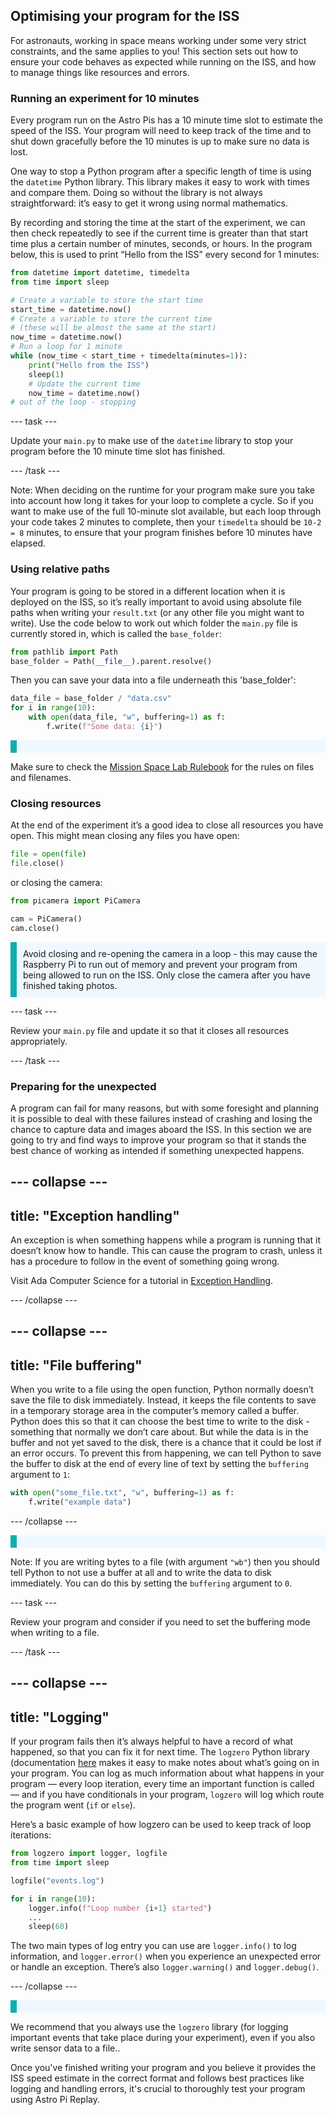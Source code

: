 ## Optimising your program for the ISS

For astronauts, working in space means working under some very strict constraints, and the same applies to you! This section sets out how to ensure your code behaves as expected while running on the ISS, and how to manage things like resources and errors.

### Running an experiment for 10 minutes 

Every program run on the Astro Pis has a 10 minute time slot to estimate the speed of the ISS. Your program will need to keep track of the time and to shut down gracefully before the 10 minutes is up to make sure no data is lost.

One way to stop a Python program after a specific length of time is using the `datetime` Python library. This library makes it easy to work with times and compare them. Doing so without the library is not always straightforward: it’s easy to get it wrong using normal mathematics.

By recording and storing the time at the start of the experiment, we can then check repeatedly to see if the current time is greater than that start time plus a certain number of minutes, seconds, or hours. In the program below, this is used to print “Hello from the ISS” every second for 1 minutes: 

```Python
from datetime import datetime, timedelta
from time import sleep

# Create a variable to store the start time
start_time = datetime.now()
# Create a variable to store the current time
# (these will be almost the same at the start)
now_time = datetime.now()
# Run a loop for 1 minute
while (now_time < start_time + timedelta(minutes=1)):
    print("Hello from the ISS")
    sleep(1)
    # Update the current time
    now_time = datetime.now()
# out of the loop - stopping
```

--- task ---

Update your `main.py` to make use of the `datetime` library to stop your program before the 10 minute time slot has finished.

--- /task ---

Note: When deciding on the runtime for your program make sure you take into account how long it takes for your loop to complete a cycle. So if you want to make use of the full 10-minute slot available, but each loop through your code takes 2 minutes to complete, then your `timedelta` should be `10-2 = 8` minutes, to ensure that your program finishes before 10 minutes have elapsed.

### Using relative paths

Your program is going to be stored in a different location when it is deployed on the ISS, so it’s really important to avoid using absolute file paths when writing your `result.txt` (or any other file you might want to write). Use the code below to work out which folder the `main.py` file is currently stored in, which is called the `base_folder`:

```Python
from pathlib import Path
base_folder = Path(__file__).parent.resolve()
```

Then you can save your data into a file underneath this 'base_folder': 

```Python
data_file = base_folder / "data.csv"
for i in range(10):
    with open(data_file, "w", buffering=1) as f:
        f.write(f"Some data: {i}")
```

<p style="border-left: solid; border-width:10px; border-color: #0faeb0; background-color: aliceblue; padding: 10px;">
  
Make sure to check the [Mission Space Lab Rulebook](https://astro-pi.org/mission-space-lab/guidelines/program-checklist) for the rules on files and filenames.

</p>

### Closing resources 

At the end of the experiment it’s a good idea to close all resources you have open. This might mean closing any files you have open: 

```Python
file = open(file)
file.close()
```

or closing the camera: 

```Python
from picamera import PiCamera

cam = PiCamera()
cam.close()
```

<p style="border-left: solid; border-width:10px; border-color: #0faeb0; background-color: aliceblue; padding: 10px;">
Avoid closing and re-opening the camera in a loop - this may cause the Raspberry Pi to run out of memory and prevent your program from being allowed to run on the ISS. Only close the camera after you have finished taking photos.
</p>

--- task --- 

Review your `main.py` file and update it so that it closes all resources appropriately.

--- /task --- 

### Preparing for the unexpected

A program can fail for many reasons, but with some foresight and planning it is possible to deal with these failures instead of crashing and losing the chance to capture data and images aboard the ISS. In this section we are going to try and find ways to improve your program so that it stands the best chance of working as intended if something unexpected happens.


--- collapse ---
---
title: "Exception handling"
---

An exception is when something happens while a program is running that it doesn’t know how to handle. This can cause the program to crash, unless it has a procedure to follow in the event of something going wrong. 

Visit Ada Computer Science for a tutorial in [Exception Handling](https://adacomputerscience.org/concepts/design_exception?examBoard=all&stage=gcse). 

--- /collapse ---

--- collapse ---
---
title: "File buffering"
---

When you write to a file using the open function, Python normally doesn’t save the file to disk immediately. Instead, it keeps the file contents to save in a temporary storage area in the computer’s memory called a buffer. Python does this so that it can choose the best time to write to the disk - something that normally we don’t care about. But while the data is in the buffer and not yet saved to the disk, there is a chance that it could be lost if an error occurs. To prevent this from happening, we can tell Python to save the buffer to disk at the end of every line of text by setting the `buffering` argument to `1`:

```Python
with open("some_file.txt", "w", buffering=1) as f:
    f.write("example data")
```

--- /collapse ---

<p style="border-left: solid; border-width:10px; border-color: #0faeb0; background-color: aliceblue; padding: 10px;">
  
Note: If you are writing bytes to a file (with argument `"wb"`) then you should tell Python to not use a buffer at all and to write the data to disk immediately. You can do this by setting the `buffering` argument to `0`.
</p>

--- task --- 

Review your program and consider if you need to set the buffering mode when writing to a file.

--- /task --- 

--- collapse ---
---
title: "Logging"
---

If your program fails then it’s always helpful to have a record of what happened, so that you can fix it for next time. The `logzero` Python library (documentation [here](https://logzero.readthedocs.io/en/latest/) makes it easy to make notes about what’s going on in your program. You can log as much information about what happens in your program — every loop iteration, every time an important function is called — and if you have conditionals in your program, `logzero` will log which route the program went (`if` or `else`).

Here’s a basic example of how logzero can be used to keep track of loop iterations:

```Python
from logzero import logger, logfile
from time import sleep

logfile("events.log")

for i in range(10):
    logger.info(f"Loop number {i+1} started")
    ...
    sleep(60)
```

The two main types of log entry you can use are `logger.info()` to log information, and `logger.error()` when you experience an unexpected error or handle an exception. There’s also `logger.warning()` and `logger.debug()`.

--- /collapse ---

<p style="border-left: solid; border-width:10px; border-color: #0faeb0; background-color: aliceblue; padding: 10px;">
  
We recommend that you always use the `logzero` library (for logging important events that take place during your experiment), even if you also write sensor data to a file..
</p>

Once you've finished writing your program and you believe it provides the ISS speed estimate in the correct format and follows best practices like logging and handling errors, it's crucial to thoroughly test your program using Astro Pi Replay.
